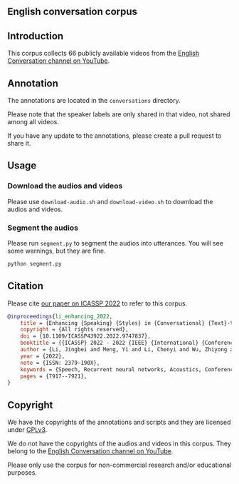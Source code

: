 English conversation corpus
----

## Introduction

This corpus collects 66 publicly available videos from the [English Conversation channel on YouTube](https://www.youtube.com/@AnhNguVIPS).

## Annotation

The annotations are located in the `conversations` directory.

Please note that the speaker labels are only shared in that video, not shared among all videos.

If you have any update to the annotations, please create a pull request to share it.

## Usage

### Download the audios and videos

Please use `download-audio.sh` and `download-video.sh` to download the audios and videos.

### Segment the audios

Please run `segment.py` to segment the audios into utterances. You will see some warnings, but they are fine.

```sh
python segment.py
```

## Citation

Please cite [our paper on ICASSP 2022](https://ieeexplore.ieee.org/abstract/document/9747837/) to refer to this corpus.

```bibtex
@inproceedings{li_enhancing_2022,
	title = {Enhancing {Speaking} {Styles} in {Conversational} {Text}-to-{Speech} {Synthesis} with {Graph}-{Based} {Multi}-{Modal} {Context} {Modeling}},
	copyright = {All rights reserved},
	doi = {10.1109/ICASSP43922.2022.9747837},
	booktitle = {{ICASSP} 2022 - 2022 {IEEE} {International} {Conference} on {Acoustics}, {Speech} and {Signal} {Processing} ({ICASSP})},
	author = {Li, Jingbei and Meng, Yi and Li, Chenyi and Wu, Zhiyong and Meng, Helen and Weng, Chao and Su, Dan},
	year = {2022},
	note = {ISSN: 2379-190X},
	keywords = {Speech, Recurrent neural networks, Acoustics, Conferences, Data mining, Signal processing, Speech enhancement, speaking style, conversational text-to-speech synthesis, graph neural network},
	pages = {7917--7921},
}
```

## Copyright

We have the copyrights of the annotations and scripts and they are licensed under [GPLv3](https://github.com/thuhcsi/english-conversation-corpus/blob/master/LICENSE).

We do not have the copyrights of the audios and videos in this corpus. They belong to the [English Conversation channel on YouTube](https://www.youtube.com/@AnhNguVIPS).

Please only use the corpus for non-commercial research and/or educational purposes.
